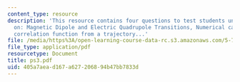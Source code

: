 ```yaml
---
content_type: resource
description: 'This resource contains four questions to test students understanding
  on: Magnetic Dipole and Electric Quadrupole Transitions, Numerical calculation of
  correlation function from a trajectory...'
file: /media/https%3A/open-learning-course-data-rc.s3.amazonaws.com/5-74-introductory-quantum-mechanics-ii-spring-2004/405a7aead167a627206894b47bb7833d_ps3.pdf
file_type: application/pdf
resourcetype: Document
title: ps3.pdf
uid: 405a7aea-d167-a627-2068-94b47bb7833d
---
```

